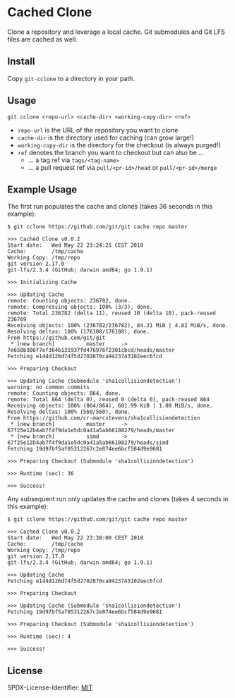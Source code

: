# Cached Clone

Clone a repository and leverage a local cache. Git submodules and Git LFS files are cached as well.

## Install

Copy `git-cclone` to a directory in your path.

## Usage

```
git cclone <repo-url> <cache-dir> <working-copy-dir> <ref>
```

- `repo-url` is the URL of the repository you want to clone
- `cache-dir` is the directory used for caching (can grow large!)
- `working-copy-dir` is the directory for the checkout (is always purged!)
- `ref` denotes the branch you want to checkout but can also be ... 
  - ... a tag ref via `tags/<tag-name>`
  - ... a pull request ref via `pull/<pr-id>/head` or `pull/<pr-id>/merge`

## Example Usage

The first run populates the cache and clones (takes 36 seconds in this example):
```
$ git cclone https://github.com/git/git cache repo master

>>> Cached Clone v0.0.2
Start date:   Wed May 22 23:24:25 CEST 2018
Cache:        /tmp/cache
Working Copy: /tmp/repo
git version 2.17.0
git-lfs/2.3.4 (GitHub; darwin amd64; go 1.9.1)

>>> Initializing Cache

>>> Updating Cache
remote: Counting objects: 236782, done.
remote: Compressing objects: 100% (3/3), done.
remote: Total 236782 (delta 11), reused 10 (delta 10), pack-reused 236769
Receiving objects: 100% (236782/236782), 84.31 MiB | 4.82 MiB/s, done.
Resolving deltas: 100% (176108/176108), done.
From https://github.com/git/git
 * [new branch]          master     -> 7e658b306f7ef364b131937fd476976f2301cbcd/heads/master
Fetching e144d126d74f5d2702870ca9423743102eec6fcd

>>> Preparing Checkout

>>> Updating Cache (Submodule 'sha1collisiondetection')
warning: no common commits
remote: Counting objects: 864, done.
remote: Total 864 (delta 0), reused 0 (delta 0), pack-reused 864
Receiving objects: 100% (864/864), 601.99 KiB | 1.08 MiB/s, done.
Resolving deltas: 100% (560/560), done.
From https://github.com/cr-marcstevens/sha1collisiondetection
 * [new branch]          master     -> 67f25e12b4ab7f4f9da1e5dc0a41a5ab66108279/heads/master
 * [new branch]          simd       -> 67f25e12b4ab7f4f9da1e5dc0a41a5ab66108279/heads/simd
Fetching 19d97bf5af05312267c2e874ee6bcf584d9e9681

>>> Preparing Checkout (Submodule 'sha1collisiondetection')

>>> Runtime (sec): 36

>>> Success!
```


Any subsequent run only updates the cache and clones (takes 4 seconds in this example):
```
$ git cclone https://github.com/git/git cache repo master

>>> Cached Clone v0.0.2
Start date:   Wed May 22 23:30:00 CEST 2018
Cache:        /tmp/cache
Working Copy: /tmp/repo
git version 2.17.0
git-lfs/2.3.4 (GitHub; darwin amd64; go 1.9.1)

>>> Updating Cache
Fetching e144d126d74f5d2702870ca9423743102eec6fcd

>>> Preparing Checkout

>>> Updating Cache (Submodule 'sha1collisiondetection')
Fetching 19d97bf5af05312267c2e874ee6bcf584d9e9681

>>> Preparing Checkout (Submodule 'sha1collisiondetection')

>>> Runtime (sec): 4

>>> Success!
```


## License

SPDX-License-Identifier: [MIT](LICENSE.md)
